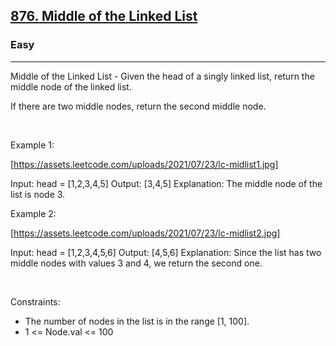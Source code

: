 <h2><a href="https://leetcode.com/problems/middle-of-the-linked-list/">876. Middle of the Linked List</a></h2><h3>Easy</h3><hr>Middle of the Linked List - Given the head of a singly linked list, return the middle node of the linked list.

If there are two middle nodes, return the second middle node.

 

Example 1:

[https://assets.leetcode.com/uploads/2021/07/23/lc-midlist1.jpg]


Input: head = [1,2,3,4,5]
Output: [3,4,5]
Explanation: The middle node of the list is node 3.


Example 2:

[https://assets.leetcode.com/uploads/2021/07/23/lc-midlist2.jpg]


Input: head = [1,2,3,4,5,6]
Output: [4,5,6]
Explanation: Since the list has two middle nodes with values 3 and 4, we return the second one.


 

Constraints:

 * The number of nodes in the list is in the range [1, 100].
 * 1 <= Node.val <= 100